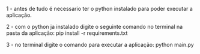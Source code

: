 1 - antes de tudo é necessario ter o python instalado para poder executar a aplicação.

2 - com o python ja instalado digite o seguinte comando no terminal na pasta da aplicação:
    pip install -r requirements.txt

3 - no terminal digite o comando para executar a aplicação:
    python main.py